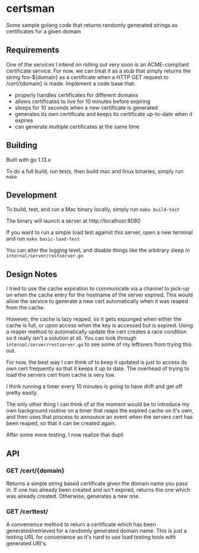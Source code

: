 # certsman
Some sample golang code that returns randomly generated strings as certificates for a given domain

## Requirements

One of the services I intend on rolling out very soon is an ACME-compliant certificate service. For now, we can treat it as a stub that simply returns the string foo-${domain} as a certificate when a HTTP GET request to /cert/{domain} is made. Implement a code base that:

* properly handles certificates for different domains
* allows certificates to live for 10 minutes before expiring
* sleeps for 10 seconds when a new certificate is generated 
* generates its own certificate and keeps its certificate up-to-date when it expires
* can generate multiple certificates at the same time

## Building

Built with go 1.13.x

To do a full build, run tests, then build mac and linux binaries, simply run `make`

## Development

To build, test, and run a Mac binary locally, simply run `make build-test`

The binary will launch a server at http://localhost:8080

If you want to run a simple load test against this server, open a new terminal and run `make basic-load-test`

You can alter the logging level, and disable things like the arbitrary sleep in `internal/server/restserver.go`

## Design Notes

I tried to use the cache expiration to communicate via a channel to pick-up on when the cache entry for the
hostname of the server expired. This would allow the service to generate a new cert automatically when it was reaped
from the cache.  

However, the cache is lazy reaped, so it gets expunged when either the cache is full, or
upon access when the key is accessed but is expired.  Using a reaper method to automatically update the cert creates a race condition so it really isn't a solution at all. You can look through `internal/server/restserver.go` to see some of my leftovers from trying this out.

For now, the best way I can think of to keep it updated is just to access its own cert frequently so that it keeps it
up to date.  The overhead of trying to load the servers cert from cache is very low.

I think running a timer every 10 minutes is going to have drift and get off pretty easily.

The only other thing I can think of at the moment would be to introduce my own background routine on a timer that
reaps the expired cache on it's own, and then uses that process to announce an event when the servers cert has
been reaped, so that it can be created again.

After some more testing, I now realize that dupli

## API

### GET /cert/{domain}

Returns a simple string based certificate given the domain name you pass in.  If one has already been created and isn't expired,
returns the one which was already created.  Otherwise, generates a new one.

### GET /certtest/

A convenience method to return a certificate which has been generated/retrieved for a randomly generated domain name. This
is just a testing URL for convenience as it's hard to use load testing tools with generated URI's.

